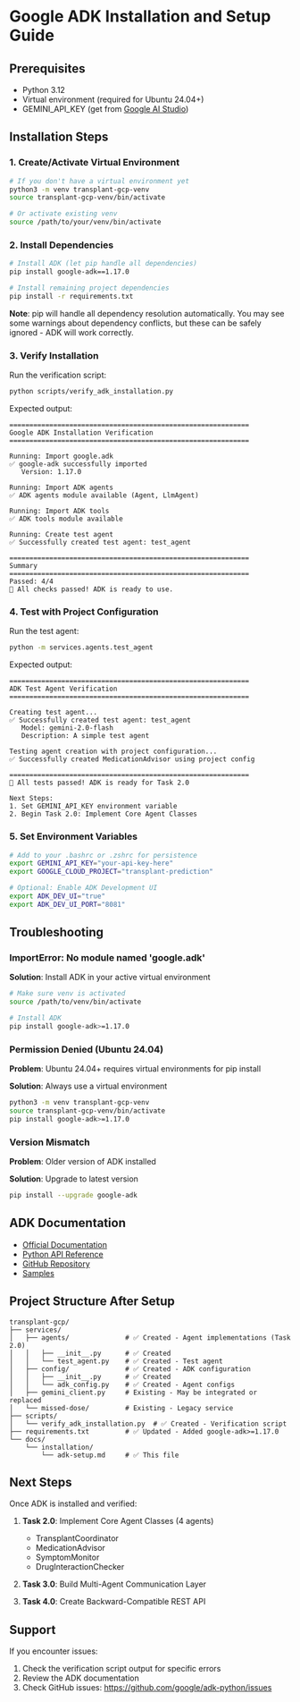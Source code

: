 # Google ADK Installation and Setup Guide

## Prerequisites

- Python 3.12
- Virtual environment (required for Ubuntu 24.04+)
- GEMINI_API_KEY (get from [Google AI Studio](https://makersuite.google.com/app/apikey))

## Installation Steps

### 1. Create/Activate Virtual Environment

```bash
# If you don't have a virtual environment yet
python3 -m venv transplant-gcp-venv
source transplant-gcp-venv/bin/activate

# Or activate existing venv
source /path/to/your/venv/bin/activate
```

### 2. Install Dependencies

```bash
# Install ADK (let pip handle all dependencies)
pip install google-adk==1.17.0

# Install remaining project dependencies
pip install -r requirements.txt
```

**Note**: pip will handle all dependency resolution automatically. You may see some warnings about dependency conflicts, but these can be safely ignored - ADK will work correctly.

### 3. Verify Installation

Run the verification script:

```bash
python scripts/verify_adk_installation.py
```

Expected output:
```
============================================================
Google ADK Installation Verification
============================================================

Running: Import google.adk
✅ google-adk successfully imported
   Version: 1.17.0

Running: Import ADK agents
✅ ADK agents module available (Agent, LlmAgent)

Running: Import ADK tools
✅ ADK tools module available

Running: Create test agent
✅ Successfully created test agent: test_agent

============================================================
Summary
============================================================
Passed: 4/4
🎉 All checks passed! ADK is ready to use.
```

### 4. Test with Project Configuration

Run the test agent:

```bash
python -m services.agents.test_agent
```

Expected output:
```
============================================================
ADK Test Agent Verification
============================================================

Creating test agent...
✅ Successfully created test agent: test_agent
   Model: gemini-2.0-flash
   Description: A simple test agent

Testing agent creation with project configuration...
✅ Successfully created MedicationAdvisor using project config

============================================================
🎉 All tests passed! ADK is ready for Task 2.0

Next Steps:
1. Set GEMINI_API_KEY environment variable
2. Begin Task 2.0: Implement Core Agent Classes
```

### 5. Set Environment Variables

```bash
# Add to your .bashrc or .zshrc for persistence
export GEMINI_API_KEY="your-api-key-here"
export GOOGLE_CLOUD_PROJECT="transplant-prediction"

# Optional: Enable ADK Development UI
export ADK_DEV_UI="true"
export ADK_DEV_UI_PORT="8081"
```

## Troubleshooting

### ImportError: No module named 'google.adk'

**Solution**: Install ADK in your active virtual environment
```bash
# Make sure venv is activated
source /path/to/venv/bin/activate

# Install ADK
pip install google-adk>=1.17.0
```

### Permission Denied (Ubuntu 24.04)

**Problem**: Ubuntu 24.04+ requires virtual environments for pip install

**Solution**: Always use a virtual environment
```bash
python3 -m venv transplant-gcp-venv
source transplant-gcp-venv/bin/activate
pip install google-adk>=1.17.0
```

### Version Mismatch

**Problem**: Older version of ADK installed

**Solution**: Upgrade to latest version
```bash
pip install --upgrade google-adk
```

## ADK Documentation

- [Official Documentation](https://google.github.io/adk-docs/)
- [Python API Reference](https://google.github.io/adk-docs/get-started/python/)
- [GitHub Repository](https://github.com/google/adk-python)
- [Samples](https://github.com/google/adk-samples)

## Project Structure After Setup

```
transplant-gcp/
├── services/
│   ├── agents/              # ✅ Created - Agent implementations (Task 2.0)
│   │   ├── __init__.py      # ✅ Created
│   │   └── test_agent.py    # ✅ Created - Test agent
│   ├── config/              # ✅ Created - ADK configuration
│   │   ├── __init__.py      # ✅ Created
│   │   └── adk_config.py    # ✅ Created - Agent configs
│   ├── gemini_client.py     # Existing - May be integrated or replaced
│   └── missed-dose/         # Existing - Legacy service
├── scripts/
│   └── verify_adk_installation.py  # ✅ Created - Verification script
├── requirements.txt         # ✅ Updated - Added google-adk>=1.17.0
└── docs/
    └── installation/
        └── adk-setup.md     # ✅ This file
```

## Next Steps

Once ADK is installed and verified:

1. **Task 2.0**: Implement Core Agent Classes (4 agents)
   - TransplantCoordinator
   - MedicationAdvisor
   - SymptomMonitor
   - DrugInteractionChecker

2. **Task 3.0**: Build Multi-Agent Communication Layer

3. **Task 4.0**: Create Backward-Compatible REST API

## Support

If you encounter issues:
1. Check the verification script output for specific errors
2. Review the ADK documentation
3. Check GitHub issues: https://github.com/google/adk-python/issues
